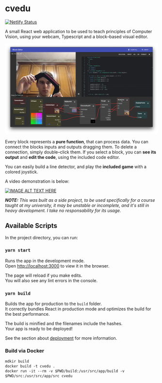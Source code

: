 # cvedu

[![Netlify Status](https://api.netlify.com/api/v1/badges/79423ac5-bb90-47be-90fb-c99b73c5ebb5/deploy-status)](https://app.netlify.com/sites/cvedu-test/deploys)

A small React web application to be used to teach principles of Computer Vision, using your webcam, Typescript and a block–based visual editor.

![screenshoot](./screenshoot.png)

Every block represents a **pure function**, that can process data. You can connect the blocks inputs and outputs dragging them. To delete a connection, simply double–click them.
If you select a block, you can **see its output** and **edit the code**, using the included code editor.

You can easily build a line detector, and play the **included game**  with a colored joystick.

A video demonstration is below:

[![IMAGE ALT TEXT HERE](https://img.youtube.com/vi/IJvX6l1S-DM/0.jpg)](https://www.youtube.com/watch?v=IJvX6l1S-DM)

***NOTE:** This was built as a side project, to be used specifically for a course taught at my university, it may be unstable or incomplete, and it's still in heavy development. I take no responsability for its usage.*

## Available Scripts

In the project directory, you can run:

### `yarn start`

Runs the app in the development mode.<br />
Open [http://localhost:3000](http://localhost:3000) to view it in the browser.

The page will reload if you make edits.<br />
You will also see any lint errors in the console.

### `yarn build`

Builds the app for production to the `build` folder.<br />
It correctly bundles React in production mode and optimizes the build for the best performance.

The build is minified and the filenames include the hashes.<br />
Your app is ready to be deployed!

See the section about [deployment](https://facebook.github.io/create-react-app/docs/deployment) for more information.

### Build via Docker

```
mdkir build
docker build -t cvedu .
docker run -it --rm -v $PWD/build:/usr/src/app/build -v $PWD/src:/usr/src/app/src cvedu
```


